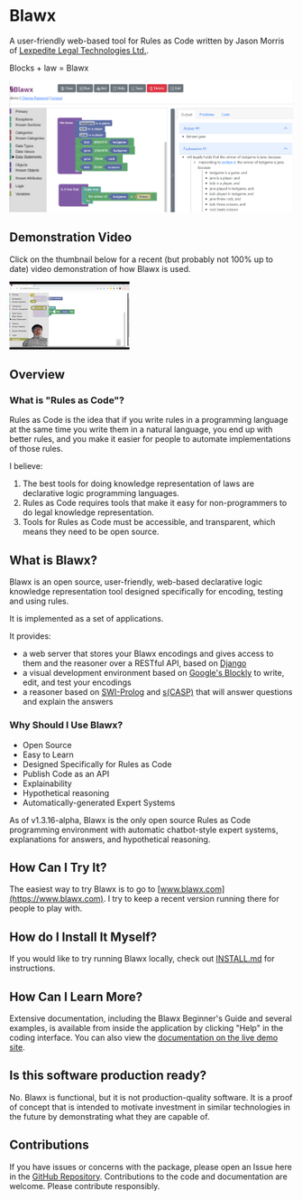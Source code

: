 # Blawx

A user-friendly web-based tool for Rules as Code written by Jason Morris of [Lexpedite Legal Technologies Ltd.](https://lexpedite.ca).

Blocks + law = Blawx

![Blawx Front End Screenshot](blawx_v1.3.16-alpha_screenshot.png)

## Demonstration Video

Click on the thumbnail below for a recent (but probably not 100% up to date)
video demonstration of how Blawx is used.

[![thumbnail](thumbnail.png)](https://youtu.be/d2sxlvU9hlo)

## Overview

### What is "Rules as Code"?
Rules as Code is the idea that if you write rules in a programming language at the same time you write them in a natural language,
you end up with better rules, and you make it easier for people to automate implementations of those rules.

I believe:
1. The best tools for doing knowledge representation of laws are declarative logic programming languages.
2. Rules as Code requires tools that make it easy for non-programmers to do legal knowledge representation.
3. Tools for Rules as Code must be accessible, and transparent, which means they need to be open source.

## What is Blawx?
Blawx is an open source, user-friendly, web-based declarative logic knowledge representation tool
designed specifically for encoding, testing and using rules.

It is implemented as a set of applications.

It provides:
* a web server that stores your Blawx encodings and gives access to them and the reasoner over a RESTful API, based on [Django](https://www.djangoproject.com/) 
* a visual development environment based on [Google's Blockly](https://github.com/google/blockly)
  to write, edit, and test your encodings
* a reasoner based on [SWI-Prolog](https://swi-prolog.org/) and [s(CASP)](https://github.com/JanWielemaker/sCASP) that will answer questions and explain the answers

### Why Should I Use Blawx?

* Open Source
* Easy to Learn
* Designed Specifically for Rules as Code
* Publish Code as an API
* Explainability
* Hypothetical reasoning
* Automatically-generated Expert Systems

As of v1.3.16-alpha, Blawx is the only open source Rules as Code programming environment with
automatic chatbot-style expert systems, explanations for answers, and hypothetical reasoning.

## How Can I Try It?
The easiest way to try Blawx is to go to [www.blawx.com](https://www.blawx.com). I try to keep a recent version running there for people to play with.

## How do I Install It Myself?
If you would like to try running Blawx locally, check out [INSTALL.md](INSTALL.md) for instructions.

## How Can I Learn More?
Extensive documentation, including the Blawx Beginner's Guide and several examples, is available from inside the application
by clicking "Help" in the coding interface. You can also view the [documentation on the live demo site](https://dev.blawx.com/docs).

## Is this software production ready?
No. Blawx is functional, but it is not production-quality software. It is a proof of concept that is intended to motivate
investment in similar technologies in the future by demonstrating what they are capable of.

## Contributions
If you have issues or concerns with the package, please open an Issue here in the [GitHub Repository](https://github.com/Lexpedite/blawx).
Contributions to the code and documentation are welcome. Please contribute responsibly.

